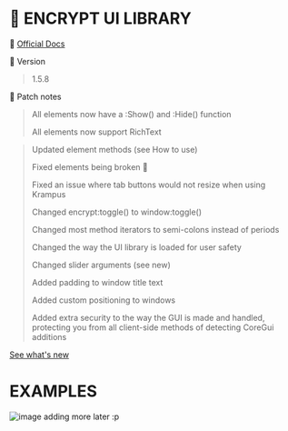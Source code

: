 # 🔺 ENCRYPT UI LIBRARY
🎯 [Official Docs](https://dooms-scripts.gitbook.io/encrypt-docs)

🎯 Version
> 1.5.8

🎯 Patch notes
> All elements now have a :Show() and :Hide() function
> 
> All elements now support RichText

> Updated element methods (see How to use)
> 
> Fixed elements being broken 🐛
> 
> Fixed an issue where tab buttons would not resize when using Krampus
> 
> Changed encrypt:toggle() to window:toggle()
> 
> Changed most method iterators to semi-colons instead of periods
> 
> Changed the way the UI library is loaded for user safety
> 
> Changed slider arguments (see new)
> 
> Added padding to window title text
> 
> Added custom positioning to windows
> 
> Added extra security to the way the GUI is made and handled, protecting you from all client-side methods of detecting CoreGui additions

[See what's new](https://dooms-scripts.gitbook.io/encrypt-docs#version-and-patch-notes)

# EXAMPLES
![image](https://github.com/dooms-scripts/ui-libraries/assets/140380232/ba0884a0-135a-41ff-a38f-11dcc473adc3)
adding more later :p
